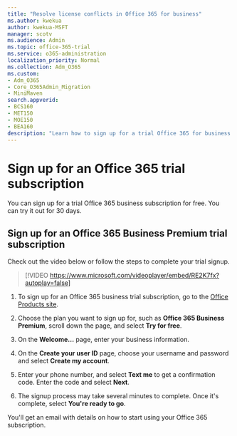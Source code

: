 ```yaml
---
title: "Resolve license conflicts in Office 365 for business"
ms.author: kwekua
author: kwekua-MSFT
manager: scotv
ms.audience: Admin
ms.topic: office-365-trial
ms.service: o365-administration
localization_priority: Normal
ms.collection: Adm_O365
ms.custom:
- Adm_O365
- Core_O365Admin_Migration
- MiniMaven
search.appverid:
- BCS160
- MET150
- MOE150
- BEA160
description: "Learn how to sign up for a trial Office 365 for business subscription."
---
```

# Sign up for an Office 365 trial subscription

You can sign up for a trial Office 365 business subscription for free. You can try it out for 30 days.

## Sign up for an Office 365 Business Premium trial subscription

Check out the video below or follow the steps to complete your trial signup.
  
> [!VIDEO https://www.microsoft.com/videoplayer/embed/RE2K7fx?autoplay=false]
  
1. To sign up for an Office 365 business trial subscription, go to the [Office Products site](https://www.aka.ms/office365signup). 
    
2. Choose the plan you want to sign up for, such as **Office 365 Business Premium**, scroll down the page, and select **Try for free**.
    
3. On the **Welcome...** page, enter your business information.

4. On the **Create your user ID** page, choose your username and password and select **Create my account**.

5. Enter your phone number, and select **Text me** to get a confirmation code. Enter the code and select **Next**.

6. The signup process may take several minutes to complete. Once it's complete, select **You're ready to go**.

You'll get an email with details on how to start using your Office 365 subscription.
